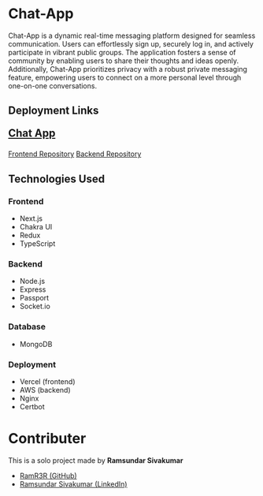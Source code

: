 # Chat-App

Chat-App is a dynamic real-time messaging platform designed for seamless communication. Users can effortlessly sign up, securely log in, and actively participate in vibrant public groups. The application fosters a sense of community by enabling users to share their thoughts and ideas openly. Additionally, Chat-App prioritizes privacy with a robust private messaging feature, empowering users to connect on a more personal level through one-on-one conversations.

## Deployment Links

<p style="font-size: 1.5em; font-weight:700">
<a href="https://own-chat-app.vercel.app/">Chat App</a>
</p>

[Frontend Repository](https://github.com/RamR3R/chatApp/tree/master/chat-app-backend)
[Backend Repository](https://github.com/RamR3R/chatApp/tree/master/chat-app-frontend)

## Technologies Used

### Frontend

- Next.js
- Chakra UI
- Redux
- TypeScript

### Backend

- Node.js
- Express
- Passport
- Socket.io

### Database

- MongoDB

### Deployment

- Vercel (frontend)
- AWS (backend)
- Nginx
- Certbot

# Contributer

This is a solo project made by <b>Ramsundar Sivakumar</b>

- [RamR3R (GitHub)](https://github.com/RamR3R)
- [Ramsundar Sivakumar (LinkedIn)](https://www.linkedin.com/in/ramR3R/)
